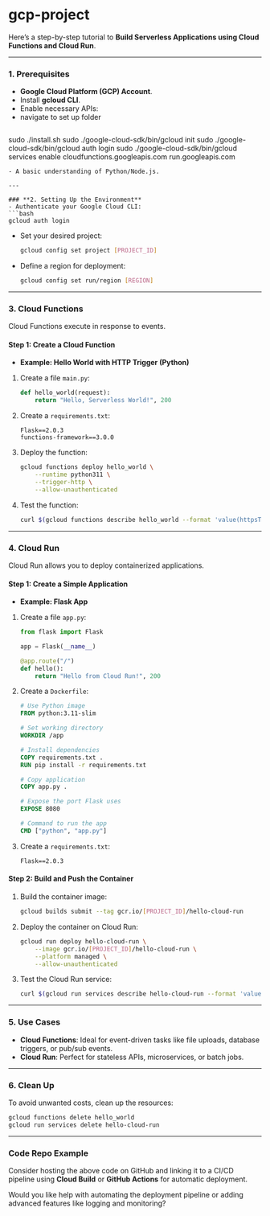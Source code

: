 # gcp-project

Here’s a step-by-step tutorial to **Build Serverless Applications using Cloud Functions and Cloud Run**. 

---

### **1. Prerequisites**
- **Google Cloud Platform (GCP) Account**.
- Install **gcloud CLI**.
- Enable necessary APIs:
- navigate to set up folder
  ```
sudo ./install.sh
sudo ./google-cloud-sdk/bin/gcloud init
sudo ./google-cloud-sdk/bin/gcloud auth login
sudo ./google-cloud-sdk/bin/gcloud services enable cloudfunctions.googleapis.com run.googleapis.com
  ```
- A basic understanding of Python/Node.js.

---

### **2. Setting Up the Environment**
- Authenticate your Google Cloud CLI:
  ```bash
  gcloud auth login
  ```
- Set your desired project:
  ```bash
  gcloud config set project [PROJECT_ID]
  ```
- Define a region for deployment:
  ```bash
  gcloud config set run/region [REGION]
  ```

---

### **3. Cloud Functions**
Cloud Functions execute in response to events. 

#### **Step 1: Create a Cloud Function**
- **Example: Hello World with HTTP Trigger (Python)**

1. Create a file `main.py`:
   ```python
   def hello_world(request):
       return "Hello, Serverless World!", 200
   ```

2. Create a `requirements.txt`:
   ```
   Flask==2.0.3
   functions-framework==3.0.0
   ```

3. Deploy the function:
   ```bash
   gcloud functions deploy hello_world \
       --runtime python311 \
       --trigger-http \
       --allow-unauthenticated
   ```

4. Test the function:
   ```bash
   curl $(gcloud functions describe hello_world --format 'value(httpsTrigger.url)')
   ```

---

### **4. Cloud Run**
Cloud Run allows you to deploy containerized applications.

#### **Step 1: Create a Simple Application**
- **Example: Flask App**

1. Create a file `app.py`:
   ```python
   from flask import Flask

   app = Flask(__name__)

   @app.route("/")
   def hello():
       return "Hello from Cloud Run!", 200
   ```

2. Create a `Dockerfile`:
   ```dockerfile
   # Use Python image
   FROM python:3.11-slim

   # Set working directory
   WORKDIR /app

   # Install dependencies
   COPY requirements.txt .
   RUN pip install -r requirements.txt

   # Copy application
   COPY app.py .

   # Expose the port Flask uses
   EXPOSE 8080

   # Command to run the app
   CMD ["python", "app.py"]
   ```

3. Create a `requirements.txt`:
   ```
   Flask==2.0.3
   ```

#### **Step 2: Build and Push the Container**
1. Build the container image:
   ```bash
   gcloud builds submit --tag gcr.io/[PROJECT_ID]/hello-cloud-run
   ```

2. Deploy the container on Cloud Run:
   ```bash
   gcloud run deploy hello-cloud-run \
       --image gcr.io/[PROJECT_ID]/hello-cloud-run \
       --platform managed \
       --allow-unauthenticated
   ```

3. Test the Cloud Run service:
   ```bash
   curl $(gcloud run services describe hello-cloud-run --format 'value(status.url)')
   ```

---

### **5. Use Cases**
- **Cloud Functions**: Ideal for event-driven tasks like file uploads, database triggers, or pub/sub events.
- **Cloud Run**: Perfect for stateless APIs, microservices, or batch jobs.

---

### **6. Clean Up**
To avoid unwanted costs, clean up the resources:
```bash
gcloud functions delete hello_world
gcloud run services delete hello-cloud-run
```

---

### **Code Repo Example**
Consider hosting the above code on GitHub and linking it to a CI/CD pipeline using **Cloud Build** or **GitHub Actions** for automatic deployment.

Would you like help with automating the deployment pipeline or adding advanced features like logging and monitoring?
